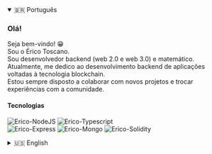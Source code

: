 <details open>
  <summary>🇧🇷 Português</summary>

  ### Olá!  
  Seja bem-vindo! 😁  
  Sou o Érico Toscano.  
  Sou desenvolvedor backend (web 2.0 e web 3.0) e matemático.  
  Atualmente, me dedico ao desenvolvimento backend de aplicações voltadas à tecnologia blockchain.  
  Estou sempre disposto a colaborar com novos projetos e trocar experiências com a comunidade.  
  
  #### Tecnologias  
  ![Erico-NodeJS](url-da-imagem) ![Erico-Typescript](url-da-imagem)  
  ![Erico-Express](url) ![Erico-Mongo](url) ![Erico-Solidity](url)

</details>

<details>
  <summary>🇺🇸 English</summary>

  ### Hello!  
  Welcome! 😁  
  I’m Érico Toscano.  
  I’m a backend developer (web 2.0 and web 3.0) and mathematician.  
  I'm currently focused on backend development of blockchain-based applications.  
  Always open to new projects and exchanging ideas with the community.  

  #### Techs  
  ![Erico-NodeJS](url) ![Erico-Typescript](url)  
  ![Erico-Express](url) ![Erico-Mongo](url) ![Erico-Solidity](url)

</details>

  

